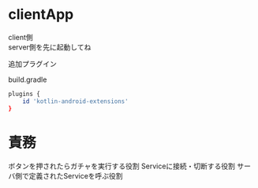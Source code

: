 # clientApp
client側  
server側を先に起動してね

追加プラグイン

build.gradle
``` bash
plugins {
    id 'kotlin-android-extensions'
}
```

# 責務
ボタンを押されたらガチャを実行する役割
Serviceに接続・切断する役割
サーバ側で定義されたServiceを呼ぶ役割
